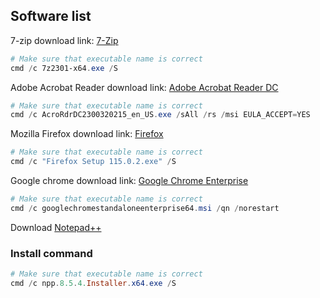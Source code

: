 ## Software list
7-zip download link: [7-Zip](https://7-zip.org/download.html) <br />
```powershell
# Make sure that executable name is correct
cmd /c 7z2301-x64.exe /S
```
Adobe Acrobat Reader download link: [Adobe Acrobat Reader DC](https://get.adobe.com/reader/enterprise/) <br />
```powershell
# Make sure that executable name is correct
cmd /c AcroRdrDC2300320215_en_US.exe /sAll /rs /msi EULA_ACCEPT=YES
```
Mozilla Firefox download link: [Firefox](https://www.mozilla.org/en-US/firefox/all/#product-desktop-release) <br />
```powershell
# Make sure that executable name is correct
cmd /c "Firefox Setup 115.0.2.exe" /S
```
Google chrome download link: [Google Chrome Enterprise](https://chromeenterprise.google/browser/download/#windows-tab) <br />
```powershell
# Make sure that executable name is correct
cmd /c googlechromestandaloneenterprise64.msi /qn /norestart
```
Download [Notepad++](https://notepad-plus-plus.org/downloads/) <br />
### Install command
```powershell
# Make sure that executable name is correct
cmd /c npp.8.5.4.Installer.x64.exe /S
```
